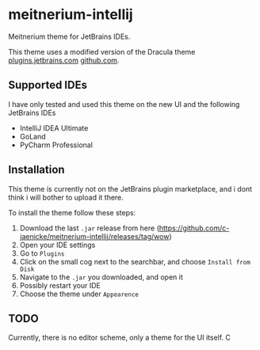 # meitnerium-intellij

Meitnerium theme for JetBrains IDEs.

This theme uses a modified version of the Dracula theme
[plugins.jetbrains.com](https://plugins.jetbrains.com/plugin/12275-dracula-theme)
[github.com](https://github.com/dracula/jetbrains).

## Supported IDEs

I have only tested and used this theme on the new UI and the following JetBrains IDEs

- IntelliJ IDEA Ultimate
- GoLand 
- PyCharm Professional


## Installation

This theme is currently not on the JetBrains plugin marketplace, and i dont think i will bother to upload it there.

To install the theme follow these steps:

1. Download the last `.jar` release from here (https://github.com/c-jaenicke/meitnerium-intellij/releases/tag/wow)
2. Open your IDE settings
3. Go to `Plugins`
4. Click on the small cog next to the searchbar, and choose `Install from Disk`
5. Navigate to the `.jar` you downloaded, and open it
6. Possibly restart your IDE
7. Choose the theme under `Appearence`

## TODO

Currently, there is no editor scheme, only a theme for the UI itself.
C
